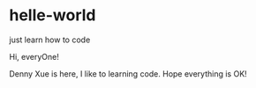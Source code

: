 # helle-world
just learn how to code

Hi, everyOne!

Denny Xue is here, I like to learning code. 
Hope everything is OK!
